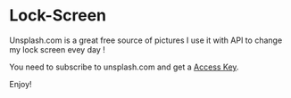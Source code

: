 # Lock-Screen

Unsplash.com is a great free source of pictures
I use it with API to change my lock screen evey day !

You need to subscribe to unsplash.com and get a [Access Key](https://unsplash.com/oauth/applications).

Enjoy!
